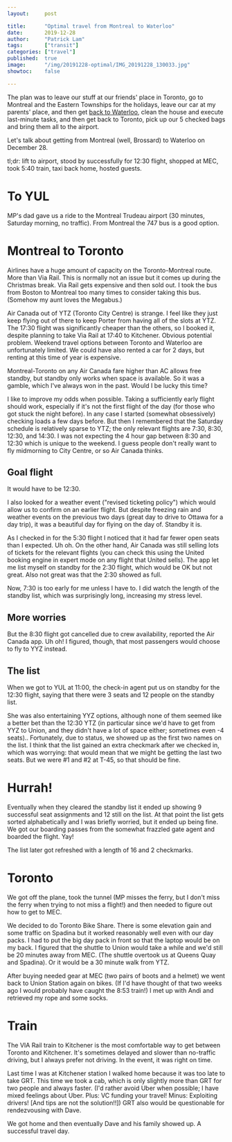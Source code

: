 ```yaml
---
layout:     post

title:      "Optimal travel from Montreal to Waterloo"
date:       2019-12-28
author:     "Patrick Lam"
tags:       ["transit"]
categories: ["travel"]
published:  true
image:      "/img/20191228-optimal/IMG_20191228_130033.jpg"
showtoc:    false

---
```


The plan was to leave our stuff at our friends' place in Toronto, go
to Montreal and the Eastern Townships for the holidays, leave our car
at my parents' place, and then get <a
href="post/20191226-travel-from-waterloo/">back to Waterloo</a>, clean
the house and execute last-minute tasks, and then get back to Toronto,
pick up our 5 checked bags and bring them all to the airport.

Let's talk about getting from Montreal (well, Brossard) to Waterloo on December 28.

tl;dr: lift to airport, stood by successfully for 12:30 flight, shopped at MEC,
took 5:40 train, taxi back home, hosted guests.

# To YUL

MP's dad gave us a ride to the Montreal Trudeau airport (30 minutes,
Saturday morning, no traffic). From Montreal the 747 bus is a good
option.

# Montreal to Toronto

Airlines have a huge amount of capacity on the Toronto-Montreal route.
More than Via Rail. This is normally not an issue but it comes up
during the Christmas break. Via Rail gets expensive and then sold out.
I took the bus from Boston to Montreal too many times to consider
taking this bus. (Somehow my aunt loves the Megabus.)

Air Canada out of YTZ (Toronto City Centre) is strange. I feel like
they just keep flying out of there to keep Porter from having all of
the slots at YTZ.  The 17:30 flight was significantly cheaper than the
others, so I booked it, despite planning to take Via Rail at 17:40 to
Kitchener. Obvious potential problem. Weekend travel options between Toronto and Waterloo are
unfortunately limited. We could have also rented a car for 2 days, but
renting at this time of year is expensive.

Montreal-Toronto on any Air Canada fare higher than AC allows free
standby, but standby only works when space is available. So it was a
gamble, which I've always won in the past. Would I be lucky this time?

I like to improve my odds when possible. Taking a sufficiently early
flight should work, especially if it's not the first flight of the day
(for those who got stuck the night before).  In any case I started
(somewhat obsessively) checking loads a few days before. But then I
remembered that the Saturday schedule is relatively sparse to YTZ; the
only relevant flights are 7:30, 8:30, 12:30, and 14:30. I was not
expecting the 4 hour gap between 8:30 and 12:30 which is unique to the
weekend.  I guess people don't really want to fly midmorning to City
Centre, or so Air Canada thinks.

## Goal flight
It would have to be 12:30.

I also looked for a weather event ("revised ticketing policy") which
would allow us to confirm on an earlier flight. But despite freezing
rain and weather events on the previous two days (great day to drive
to Ottawa for a day trip), it was a beautiful day for flying on the
day of. Standby it is.

As I checked in for the 5:30 flight I noticed that it had far fewer
open seats than I expected. Uh oh. On the other hand, Air Canada was
still selling lots of tickets for the relevant flights (you can check
this using the United booking engine in expert mode on any flight that
United sells). The app let me list myself on standby for the 2:30
flight, which would be OK but not great. Also not great was that the
2:30 showed as full.

Now, 7:30 is too early for me unless I have to. I did watch the length
of the standby list, which was surprisingly long, increasing my stress
level.

## More worries
But the 8:30 flight got cancelled due to crew availability,
reported the Air Canada app. Uh oh! I figured, though, that most passengers would
choose to fly to YYZ instead.

## The list
When we got to YUL at 11:00, the check-in agent put us on standby for
the 12:30 flight, saying that there were 3 seats and 12 people on the
standby list.

She was also entertaining YYZ options, although none of
them seemed like a better bet than the 12:30 YTZ (in particular since
we'd have to get from YYZ to Union, and they didn't have a lot of
space either; sometimes even -4 seats).. Fortunately, due to status,
we showed up as the first two names on the list. I think that the list
gained an extra checkmark after we checked in, which was worrying:
that would mean that we might be getting the last two seats. But
we were #1 and #2 at T-45, so that should be fine.

# Hurrah!
Eventually when they cleared the standby list it ended up showing 9
successful seat assignments and 12 still on the list. At that point
the list gets sorted alphabetically and I was briefly worried, but
it ended up being fine. We got our boarding passes from the somewhat
frazzled gate agent and boarded the flight. Yay!

The list later got refreshed with a length of 16 and 2 checkmarks.

# Toronto
We got off the plane, took the tunnel (MP misses the
ferry, but I don't miss the ferry when trying to not miss a flight!)
and then needed to figure out how to get to MEC.

We decided to do Toronto Bike Share. There is some elevation gain and
some traffic on Spadina but it worked reasonably well even with our
day packs. I had to put the big day pack in front so that the laptop
would be on my back. I figured that the shuttle to Union would take
a while and we'd still be 20 minutes away from MEC. (The shuttle
overtook us at Queens Quay and Spadina). Or it would be a 30 minute
walk from YTZ.

After buying needed gear at MEC (two pairs of boots and a helmet)
we went back to Union Station again on bikes. (If I'd have thought of
that two weeks ago I would probably have caught the 8:53 train!)
I met up with Andi and retrieved my rope and some socks.

# Train

The VIA Rail train to Kitchener is the most comfortable way
to get between Toronto and Kitchener. It's sometimes delayed
and slower than no-traffic driving, but I always prefer not driving.
In the event, it was right on time.

Last time I was at Kitchener station I walked home because it was too
late to take GRT. This time we took a cab, which is only slightly more
than GRT for two people and always faster. (I'd rather avoid Uber when
possible; I have mixed feelings about Uber. Plus: VC funding your
travel! Minus:  Exploiting drivers! [And tips are not the solution!!])
GRT also would be questionable for rendezvousing with Dave.

We got home and then eventually Dave and his family showed up.
A successful travel day.






